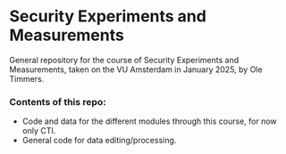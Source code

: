 # Security Experiments and Measurements
General repository for the course of Security Experiments and Measurements, taken on the VU Amsterdam in January 2025, by Ole Timmers.

### Contents of this repo:
- Code and data for the different modules through this course, for now only CTI.
- General code for data editing/processing.
